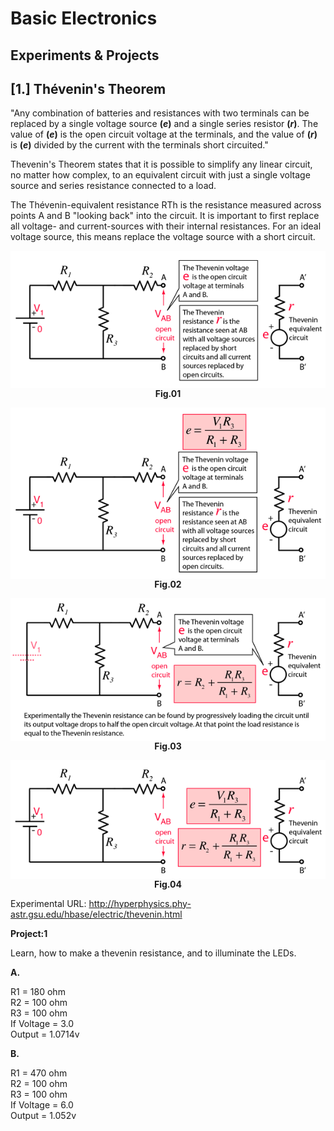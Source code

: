 # Basic Electronics

## Experiments & Projects

## [1.] Thévenin's Theorem
"Any combination of batteries and resistances with two terminals can be replaced by a single voltage source <b>(<i>e</i>)</b> and a single series resistor <b>(<i>r</i>)</b>. The value of <b>(<i>e</i>)</b> is the open circuit voltage at the terminals, and the value of <b>(<i>r</i>)</b> is <b>(<i>e</i>)</b> divided by the current with the terminals short circuited."

Thevenin's Theorem states that it is possible to simplify any linear circuit, no matter how complex, to an equivalent circuit with just a single voltage source and series resistance connected to a load.

The Thévenin-equivalent resistance RTh is the resistance measured across points A and B "looking back" into the circuit. It is important to first replace all voltage- and current-sources with their internal resistances. For an ideal voltage source, this means replace the voltage source with a short circuit.

<p align="center"><img src="thevenin.01.png" align="center" alt="theorem"/></br><b>Fig.01</b></p>

<p align="center"><img src="thevenin.02.png" align="center" alt="theorem"/></br><b>Fig.02</b></p>

<p align="center"><img src="thevenin.03.png" align="center" alt="theorem"/></br><b>Fig.03</b></p>

<p align="center"><img src="thevenin.04.png" align="center" alt="theorem"/></br><b>Fig.04</b></p>

Experimental URL: http://hyperphysics.phy-astr.gsu.edu/hbase/electric/thevenin.html

<b>Project:1</b>

Learn, how to make a thevenin resistance, and to illuminate the LEDs.

<b>A.</b>

R1 = 180 ohm</br>
R2 = 100 ohm</br>
R3 = 100 ohm</br>
If Voltage = 3.0</br>
Output = 1.0714v

<b>B.</b>

R1 = 470 ohm</br>
R2 = 100 ohm</br>
R3 = 100 ohm</br>
If Voltage = 6.0</br>
Output = 1.052v

